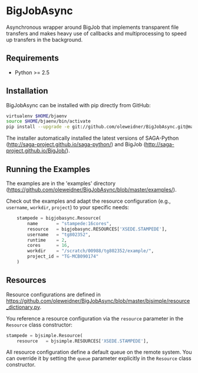 BigJobAsync
===========

Asynchronous wrapper around BigJob that implements transparent file transfers
and makes heavy use of callbacks and multiprocessing to speed up transfers in
the background.

Requirements
------------

* Python >= 2.5

Installation
------------

BigJobAsync can be installed with pip directly from GitHub:

```bash
virtualenv $HOME/bjaenv
source $HOME/bjaenv/bin/activate
pip install --upgrade -e git://github.com/oleweidner/BigJobAsync.git@master#egg=bigjobasync
```

The installer automatically installed the latest versions of SAGA-Python (http://saga-project.github.io/saga-python/)
and BigJob (http://saga-project.github.io/BigJob/).

Running the Examples
--------------------

The examples are in the 'examples' directory (https://github.com/oleweidner/BigJobAsync/blob/master/examples/).

Check out the examples and adapt the resource configuration (e.g., `username`, `workdir`, `project`) to your specific needs:

```python
    stampede = bigjobasync.Resource(
        name       = "stampede:16cores", 
        resource   = bigjobasync.RESOURCES['XSEDE.STAMPEDE'],
        username   = "tg802352",
        runtime    = 2, 
        cores      = 16, 
        workdir    = "/scratch/00988/tg802352/example/",
        project_id = "TG-MCB090174"
    )
```


Resources
---------

Resource configurations are defined in https://github.com/oleweidner/BigJobAsync/blob/master/bjsimple/resource_dictionary.py.

You reference a resource configuration via the `resource` parameter in the
`Resource` class constructor:

```python
stampede = bjsimple.Resource(
    resource   = bjsimple.RESOURCES['XSEDE.STAMPEDE'], 
```

All resource configuration define a default queue on the remote system. You
can override it by setting the  `queue` parameter explicitly in the `Resource`
class constructor.
